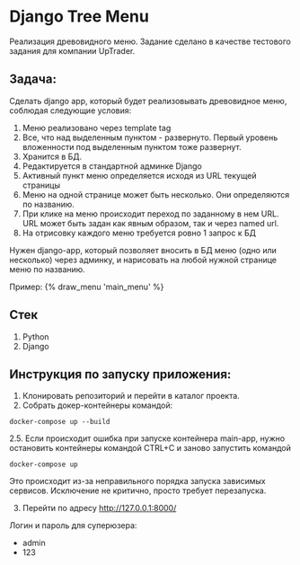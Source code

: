 # Django Tree Menu

Реализация древовидного меню. Задание сделано в качестве тестового задания для компании UpTrader.

## Задача:
Сделать django app, который будет реализовывать древовидное меню, соблюдая следующие условия:

1) Меню реализовано через template tag
2) Все, что над выделенным пунктом - развернуто. Первый уровень вложенности под выделенным пунктом тоже развернут.
3) Хранится в БД.
4) Редактируется в стандартной админке Django
5) Активный пункт меню определяется исходя из URL текущей страницы
6) Меню на одной странице может быть несколько. Они определяются по названию.
7) При клике на меню происходит переход по заданному в нем URL. URL может быть задан как явным образом, так и через named url.
8) На отрисовку каждого меню требуется ровно 1 запрос к БД

Нужен django-app, который позволяет вносить в БД меню (одно или несколько) через админку, 
и нарисовать на любой нужной странице меню по названию. 
 
Пример: {% draw_menu 'main_menu' %}

## Стек

1. Python
2. Django

## Инструкция по запуску приложения:

1. Клонировать репозиторий и перейти в каталог проекта.
2. Собрать докер-контейнеры командой:
```
docker-compose up --build
```
2.5. Если происходит ошибка при запуске контейнера main-app, нужно остановить контейнеры
командой CTRL+C и заново запустить командой
```
docker-compose up
```
Это происходит из-за неправильного порядка запуска зависимых сервисов.
Исключение не критично, просто требует перезапуска.

3. Перейти по адресу http://127.0.0.1:8000/

Логин и пароль для суперюзера:
- admin
- 123
